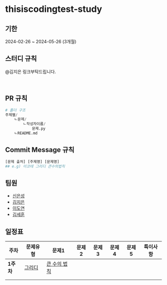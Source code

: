 # thisiscodingtest-study

## 기한
2024-02-26 ~ 2024-05-26 (3개월)

## 스터디 규칙
@김지은 링크부탁드립니다.


</br>

## PR 규칙
```python
# 폴더 구조
주제별/
    ㄴ문제/ 
        ㄴ작성자이름/
            문제.py
    ㄴREADME.md
```

## Commit Message 규칙
```python
[문제 출처] [주제명] [문제명] 
## e.g) 이코테 그리디 큰수의법칙
```

## 팀원
- [신은성](https://github.com/watanka)
- [김지은]()
- [이도연]()
- [김세훈]()


## 일정표
| 주차 | 문제유형 | 문제1 | 문제2 | 문제3 | 문제4 | 문제5 | 특이사항 |
|-----|----------|-------|---|---|---|---|---|
| **1주차** |  [그리디](그리디/README.md)        | [큰 수의 법칙](그리디/큰수의법칙/README.md)      |   |   |   |   |   |
|     |          |       |   |   |   |   |   |
|     |          |       |   |   |   |   |   |
